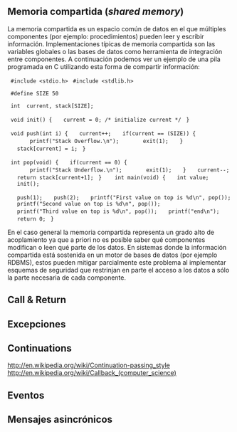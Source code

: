 Memoria compartida (*shared memory*)
------------------------------------

La memoria compartida es un espacio común de datos en el que múltiples componentes (por ejemplo: procedimientos) pueden leer y escribir información. Implementaciones típicas de memoria compartida son las variables globales o las bases de datos como herramienta de integración entre componentes. A continuación podemos ver un ejemplo de una pila programada en C utilizando esta forma de compartir información:

` #include <stdio.h>`
` #include <stdlib.h>`

` #define SIZE 50`

` int  current, stack[SIZE];`

` void init() {`
`   current = 0; /* initialize current */`
` }`

` void push(int i) {`
`   current++;`
`   if(current == (SIZE)) {`
`       printf("Stack Overflow.\n");`
`       exit(1);`
`   }`
`   stack[current] = i;`
` }`

` int pop(void) {`
`   if(current == 0) {`
`       printf("Stack Underflow.\n");`
`       exit(1);`
`   }`
`   current--;`
`   return stack[current+1];`
` }`
`  `
` int main(void) {`
`   int value;`
`   init();`

`   push(1);`
`   push(2);`
`   printf("First value on top is %d\n", pop());`
`   printf("Second value on top is %d\n", pop());`
`   printf("Third value on top is %d\n", pop());`
`   printf("end\n");`
`   `
`   return 0;`
` }`

En el caso general la memoria compartida representa un grado alto de acoplamiento ya que a priori no es posible saber qué componentes modifican o leen qué parte de los datos. En sistemas donde la información compartida está sostenida en un motor de bases de datos (por ejemplo RDBMS), estos pueden mitigar parcialmente este problema al implementar esquemas de seguridad que restrinjan en parte el acceso a los datos a sólo la parte necesaria de cada componente.

Call & Return
-------------

Excepciones
-----------

Continuations
-------------

<http://en.wikipedia.org/wiki/Continuation-passing_style> <http://en.wikipedia.org/wiki/Callback_(computer_science)>

Eventos
-------

Mensajes asincrónicos
---------------------
